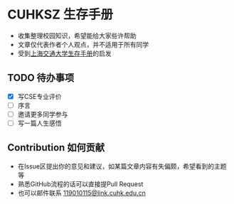 # CUHKSZ 生存手册

- 收集整理校园知识，希望能给大家些许帮助
- 文章仅代表作者个人观点，并不适用于所有同学
- 受到[上海交通大学生存手册](https://github.com/SurviveSJTU/SurviveSJTUManual)的启发

## TODO 待办事项
- [X] 写CSE专业评价
- [ ] 序言
- [ ] 邀请更多同学参与
- [ ] 写一篇人生感悟

## Contribution 如何贡献
- 在Issue区提出你的意见和建议，如某篇文章内容有失偏颇，希望看到的主题等
- 熟悉GitHub流程的话可以直接提Pull Request
- 也可以邮件联系 [119010115@link.cuhk.edu.cn](mailto:119010115@link.cuhk.edu.cn)
